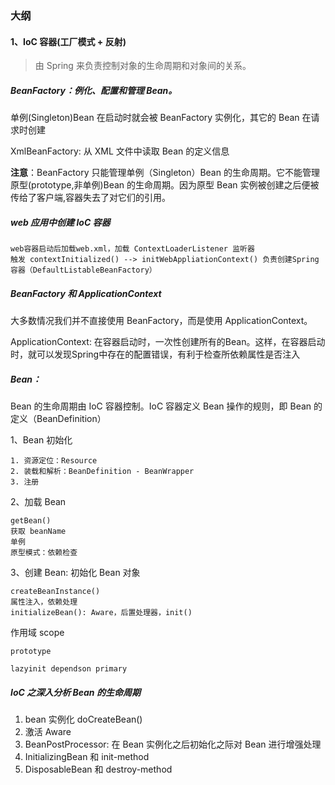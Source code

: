### 大纲
#### 1、IoC 容器(工厂模式 + 反射)
> 由 Spring 来负责控制对象的生命周期和对象间的关系。

##### BeanFactory：例化、配置和管理 Bean。
单例(Singleton)Bean 在启动时就会被 BeanFactory 实例化，其它的 Bean 在请求时创建

XmlBeanFactory: 从 XML 文件中读取 Bean 的定义信息

**注意**：BeanFactory 只能管理单例（Singleton）Bean 的生命周期。它不能管理原型(prototype,非单例)Bean 的生命周期。因为原型 Bean 实例被创建之后便被传给了客户端,容器失去了对它们的引用。

##### web 应用中创建 IoC 容器
```
web容器启动后加载web.xml，加载 ContextLoaderListener 监听器
触发 contextInitialized() --> initWebAppliationContext() 负责创建Spring容器（DefaultListableBeanFactory）
```

##### BeanFactory 和 ApplicationContext

大多数情况我们并不直接使用 BeanFactory，而是使用 ApplicationContext。

ApplicationContext: 在容器启动时，一次性创建所有的Bean。这样，在容器启动时，就可以发现Spring中存在的配置错误，有利于检查所依赖属性是否注入

##### Bean：
Bean 的生命周期由 IoC 容器控制。IoC 容器定义 Bean 操作的规则，即 Bean 的定义（BeanDefinition）

1、Bean 初始化
```
1. 资源定位：Resource
2. 装载和解析：BeanDefinition - BeanWrapper
3. 注册
```

2、加载 Bean
```
getBean()
获取 beanName
单例
原型模式：依赖检查
```

3、创建 Bean: 初始化 Bean 对象
```
createBeanInstance()
属性注入，依赖处理
initializeBean(): Aware，后置处理器，init()
```

作用域 scope
```
prototype

lazyinit dependson primary
```


##### IoC 之深入分析 Bean 的生命周期
1. bean 实例化 doCreateBean()
2. 激活 Aware
3. BeanPostProcessor: 在 Bean 实例化之后初始化之际对 Bean 进行增强处理
4. InitializingBean 和 init-method
5. DisposableBean 和 destroy-method